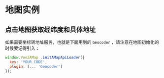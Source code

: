 # 地图实例

## 点击地图获取经纬度和具体地址

如果需要坐标转地址服务，也就是下面用到的 `Geocoder` ，请注意在地图初始化的时候要记得引入：

```javascript
window.Vue2AMap .initAMapApiLoader({
  key: 'YOUR_CODE',
  plugin: [... 'Geocoder']
});
```

<vuep template="#example"></vuep>

<script v-pre type="text/x-template" id="example">

  <template>
    <div class="amap-page-container">
      <el-amap
        vid="amapDemo"  
        :center="center"
        :zoom="zoom"  
        class="amap-demo"
        :events="events">
      </el-amap>
      <div class="toolbar">
        position: [{{ lng }}, {{ lat }}] address: {{ address }}
      </div>
    </div>
  </template>

  <style>
    .amap-demo {
      height: 300px;
    }
  </style>

  <script>
    module.exports = {
      data: function() {
        let self = this;

        return {
          zoom: 12,
          center: [121.59996, 31.197646],
          address: '',
          events: {
            click(e) {
              let { lng, lat } = e.lnglat;
              self.lng = lng;
              self.lat = lat;

              // 这里通过高德 SDK 完成。
              var geocoder = new AMap.Geocoder({
                radius: 1000,
                extensions: "all"
              });        
              geocoder.getAddress([lng ,lat], function(status, result) {
                if (status === 'complete' && result.info === 'OK') {
                  if (result && result.regeocode) {
                    self.address = result.regeocode.formattedAddress;
                    self.$nextTick();
                  }
                }
              });        
            }
          },
          lng: 0,
          lat: 0
        };
      }
    };
  </script>

</script>
